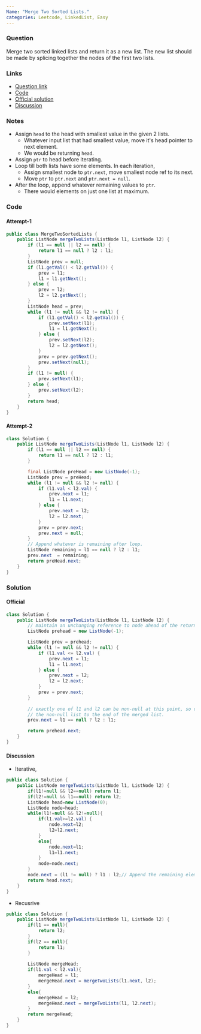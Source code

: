 ```yaml
---
Name: "Merge Two Sorted Lists."
categories: Leetcode, LinkedList, Easy
---
```


### Question
Merge two sorted linked lists and return it as a new list. The new list should be made by splicing together the nodes of the first two lists.

### Links
* [Question link](https://leetcode.com/problems/merge-two-sorted-lists/description/)
* [Code](../MergeTwoSortedLists.java)
* [Official solution](https://leetcode.com/problems/merge-two-sorted-lists/solution/)
* [Discussion](https://discuss.leetcode.com/category/29/merge-two-sorted-lists)

### Notes
* Assign `head` to the head with smallest value in the given 2 lists.
	* Whatever input list that had smallest value, move it's head pointer to next element. 
	* We would be returning `head`.
* Assign `ptr` to head before iterating.
* Loop till both lists have some elements. In each iteration,
	*  Assign smallest node to `ptr.next`, move smallest node ref to its next.
	* Move `ptr` to `ptr.next` and `ptr.next = null`.
* After the loop, append whatever remaining values to `ptr`.
	* There would elements on just one list at maximum.

### Code
#### Attempt-1
```java
public class MergeTwoSortedLists {
    public ListNode mergeTwoLists(ListNode l1, ListNode l2) {
        if (l1 == null || l2 == null) {
            return l1 == null ? l2 : l1;
        }
        ListNode prev = null;
        if (l1.getVal() < l2.getVal()) {
            prev = l1;
            l1 = l1.getNext();
        } else {
            prev = l2;
            l2 = l2.getNext();
        }
        ListNode head = prev;
        while (l1 != null && l2 != null) {
            if (l1.getVal() < l2.getVal()) {
                prev.setNext(l1);
                l1 = l1.getNext();
            } else {
                prev.setNext(l2);
                l2 = l2.getNext();
            }
            prev = prev.getNext();
            prev.setNext(null);
        }
        if (l1 != null) {
            prev.setNext(l1);
        } else {
            prev.setNext(l2);
        }
        return head;
    }
}
```

#### Attempt-2
```java
class Solution {
    public ListNode mergeTwoLists(ListNode l1, ListNode l2) {
        if (l1 == null || l2 == null) {
            return l1 == null ? l2 : l1;
        }

        final ListNode preHead = new ListNode(-1);
        ListNode prev = preHead;
        while (l1 != null && l2 != null) {
            if (l1.val < l2.val) {
                prev.next = l1;
                l1 = l1.next;
            } else {
                prev.next = l2;
                l2 = l2.next;
            }
            prev = prev.next;
            prev.next = null;
        }
        // Append whatever is remaining after loop.
        ListNode remaining = l1 == null ? l2 : l1;
        prev.next  = remaining;
        return preHead.next;
    }
}
```

### Solution
#### Official
```java
class Solution {
    public ListNode mergeTwoLists(ListNode l1, ListNode l2) {
        // maintain an unchanging reference to node ahead of the return node.
        ListNode prehead = new ListNode(-1);

        ListNode prev = prehead;
        while (l1 != null && l2 != null) {
            if (l1.val <= l2.val) {
                prev.next = l1;
                l1 = l1.next;
            } else {
                prev.next = l2;
                l2 = l2.next;
            }
            prev = prev.next;
        }
        
        // exactly one of l1 and l2 can be non-null at this point, so connect
        // the non-null list to the end of the merged list.
        prev.next = l1 == null ? l2 : l1;

        return prehead.next;
    }
}
```

#### Discussion
* Iterative,
```java
public class Solution {
    public ListNode mergeTwoLists(ListNode l1, ListNode l2) {
        if(l1!=null && l2==null) return l1;
        if(l2!=null && l1==null) return l2;
        ListNode head=new ListNode(0);
        ListNode node=head;
        while(l1!=null && l2!=null){
            if(l1.val>=l2.val) {
                node.next=l2;
                l2=l2.next;
            }
            else{
                node.next=l1;
                l1=l1.next;
            }
            node=node.next;
        }
        node.next = (l1 != null) ? l1 : l2;// Append the remaining elements in the longer list
        return head.next;
    }
}
```

* Recusrive
```java
public class Solution {
    public ListNode mergeTwoLists(ListNode l1, ListNode l2) {
        if(l1 == null){
            return l2;
        }
        if(l2 == null){
            return l1;
        }
        
        ListNode mergeHead;
        if(l1.val < l2.val){
            mergeHead = l1;
            mergeHead.next = mergeTwoLists(l1.next, l2);
        }
        else{
            mergeHead = l2;
            mergeHead.next = mergeTwoLists(l1, l2.next);
        }
        return mergeHead;
    }
}
```
